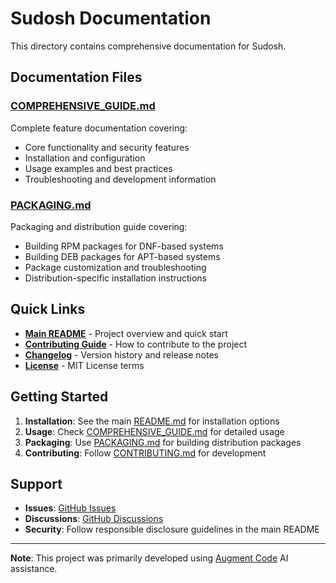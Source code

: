 # Sudosh Documentation

This directory contains comprehensive documentation for Sudosh.

## Documentation Files

### **[COMPREHENSIVE_GUIDE.md](COMPREHENSIVE_GUIDE.md)**
Complete feature documentation covering:
- Core functionality and security features
- Installation and configuration
- Usage examples and best practices
- Troubleshooting and development information

### **[PACKAGING.md](PACKAGING.md)**
Packaging and distribution guide covering:
- Building RPM packages for DNF-based systems
- Building DEB packages for APT-based systems
- Package customization and troubleshooting
- Distribution-specific installation instructions

## Quick Links

- **[Main README](../README.md)** - Project overview and quick start
- **[Contributing Guide](../CONTRIBUTING.md)** - How to contribute to the project
- **[Changelog](../CHANGELOG.md)** - Version history and release notes
- **[License](../LICENSE)** - MIT License terms

## Getting Started

1. **Installation**: See the main [README.md](../README.md) for installation options
2. **Usage**: Check [COMPREHENSIVE_GUIDE.md](COMPREHENSIVE_GUIDE.md) for detailed usage
3. **Packaging**: Use [PACKAGING.md](PACKAGING.md) for building distribution packages
4. **Contributing**: Follow [CONTRIBUTING.md](../CONTRIBUTING.md) for development

## Support

- **Issues**: [GitHub Issues](https://github.com/sandinak/sudosh/issues)
- **Discussions**: [GitHub Discussions](https://github.com/sandinak/sudosh/discussions)
- **Security**: Follow responsible disclosure guidelines in the main README

---

**Note**: This project was primarily developed using [Augment Code](https://www.augmentcode.com) AI assistance.
